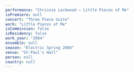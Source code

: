 ```yaml
---
performance: "Chrissie Lockwood – Little Pieces of Me"
isPremiere: null
concert: "Three Piece Suite"
work: "Little Pieces of Me"
isCommission: false
isResidency: false
work_year: "2004"
ensemble: null
season: "Electric Spring 2004"
venue: "St-Paul's Hall"
person: null
country: null
---
```


